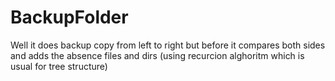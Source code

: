 # BackupFolder
Well it does backup copy from left to right but before it compares both sides 
and adds the absence files and dirs 
(using recurcion alghoritm which is usual for tree structure)

